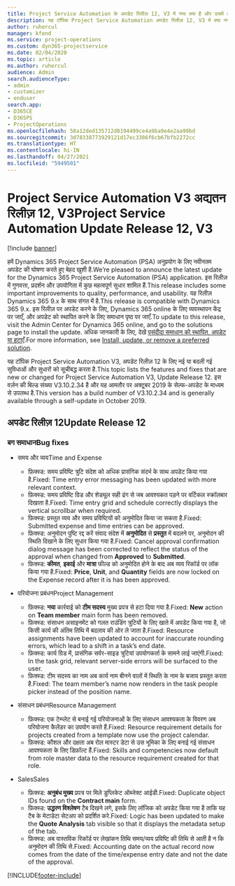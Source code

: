 ```yaml
---
title: Project Service Automation के अपडेट रिलीज़ 12, V3 में नया क्या है और उसमें क्या परिवर्तन हुआ है
description: यह टॉपिक Project Service Automation अपडेट रिलीज़ 12, V3 में क्या नया है, इसके बारे में जानकारी प्रदान करता है.
author: ruhercul
manager: kfend
ms.service: project-operations
ms.custom: dyn365-projectservice
ms.date: 02/04/2020
ms.topic: article
ms.author: ruhercul
audience: Admin
search.audienceType:
- admin
- customizer
- enduser
search.app:
- D365CE
- D365PS
- ProjectOperations
ms.openlocfilehash: 58a12ded135712d8194499ce4a9ba9e4e2aa99bd
ms.sourcegitcommit: 3d78338773929121d17ec3386f6cb67bfb2272cc
ms.translationtype: HT
ms.contentlocale: hi-IN
ms.lasthandoff: 04/27/2021
ms.locfileid: "5949501"
---
```

# <a name="project-service-automation-update-release-12-v3"></a><span data-ttu-id="253b6-103">Project Service Automation V3 अद्यतन रिलीज़ 12, V3</span><span class="sxs-lookup"><span data-stu-id="253b6-103">Project Service Automation Update Release 12, V3</span></span>

[!include [banner](../includes/psa-now-project-operations.md)]

<span data-ttu-id="253b6-104">हमें Dynamics 365 Project Service Automation (PSA) अनुप्रयोग के लिए नवीनतम अपडेट की घोषणा करते हुए बेहद खुशी है.</span><span class="sxs-lookup"><span data-stu-id="253b6-104">We’re pleased to announce the latest update for the Dynamics 365 Project Service Automation (PSA) application.</span></span> <span data-ttu-id="253b6-105">इस रिलीज़ में गुणवत्ता, प्रदर्शन और उपयोगिता में कुछ महत्वपूर्ण सुधार शामिल हैं.</span><span class="sxs-lookup"><span data-stu-id="253b6-105">This release includes some important improvements to quality, performance, and usability.</span></span> <span data-ttu-id="253b6-106">यह रिलीज़ Dynamics 365 9.x के साथ संगत में है.</span><span class="sxs-lookup"><span data-stu-id="253b6-106">This release is compatible with Dynamics 365 9.x.</span></span> <span data-ttu-id="253b6-107">इस रिलीज़ पर अपडेट करने के लिए, Dynamics 365 online के लिए व्यवस्थापन केंद्र पर जाएँ, और अपडेट को स्थापित करने के लिए समाधान पृष्ठ पर जाएँ.</span><span class="sxs-lookup"><span data-stu-id="253b6-107">To update to this release, visit the Admin Center for Dynamics 365 online, and go to the solutions page to install the update.</span></span> <span data-ttu-id="253b6-108">अधिक जानकारी के लिए, देखें [पसंदीदा समाधान को स्थापित, अपडेट या हटाएँ](/power-platform/admin/install-remove-preferred-solution).</span><span class="sxs-lookup"><span data-stu-id="253b6-108">For more information, see [Install, update, or remove a preferred solution](/power-platform/admin/install-remove-preferred-solution).</span></span>

<span data-ttu-id="253b6-109">यह टॉपिक Project Service Automation V3, अपडेट रिलीज़ 12 के लिए नई या बदली गई सुविधाओं और सुधारों को सूचीबद्ध करता है.</span><span class="sxs-lookup"><span data-stu-id="253b6-109">This topic lists the features and fixes that are new or changed for Project Service Automation V3, Update Release 12.</span></span> <span data-ttu-id="253b6-110">इस वर्ज़न की बिल्ड संख्या V3.10.2.34 है और यह आमतौर पर अक्टूबर 2019 के सेल्फ-अपडेट के माध्यम से उपलब्ध है.</span><span class="sxs-lookup"><span data-stu-id="253b6-110">This version has a build number of V3.10.2.34 and is generally available through a self-update in October 2019.</span></span>

## <a name="update-release-12"></a><span data-ttu-id="253b6-111">अपडेट रिलीज़ 12</span><span class="sxs-lookup"><span data-stu-id="253b6-111">Update Release 12</span></span>

### <a name="bug-fixes"></a><span data-ttu-id="253b6-112">बग समाधान</span><span class="sxs-lookup"><span data-stu-id="253b6-112">Bug fixes</span></span>

- <span data-ttu-id="253b6-113">समय और व्यय</span><span class="sxs-lookup"><span data-stu-id="253b6-113">Time and Expense</span></span>

    - <span data-ttu-id="253b6-114">फ़िक्स्ड: समय प्रविष्टि त्रुटि संदेश को अधिक प्रासंगिक संदर्भ के साथ अपडेट किया गया है.</span><span class="sxs-lookup"><span data-stu-id="253b6-114">Fixed: Time entry error messaging has been updated with more relevant context.</span></span>
    - <span data-ttu-id="253b6-115">फ़िक्स्ड: समय प्रविष्टि ग्रिड और शेड्यूल सही ढंग से जब आवश्यकत पड़ने पर वर्टिकल स्क्रॉलबार दिखाता है.</span><span class="sxs-lookup"><span data-stu-id="253b6-115">Fixed: Time entry grid and schedule correctly displays the vertical scrollbar when required.</span></span>
    - <span data-ttu-id="253b6-116">फ़िक्स्ड: प्रस्तुत व्यय और समय प्रविष्टियों को अनुमोदित किया जा सकता है.</span><span class="sxs-lookup"><span data-stu-id="253b6-116">Fixed: Submitted expense and time entries can be approved.</span></span>
    - <span data-ttu-id="253b6-117">फ़िक्स्ड: अनुमोदन पुष्टि रद्द करें संवाद संदेश में **अनुमोदित** से **प्रस्तुत** में बदलने पर, अनुमोदन की स्थिति दिखाने के लिए सुधार किया गया है.</span><span class="sxs-lookup"><span data-stu-id="253b6-117">Fixed: Cancel approval confirmation dialog message has been corrected to reflect the status of the approval when changed from **Approved** to **Submitted**.</span></span>
    - <span data-ttu-id="253b6-118">फ़िक्स्ड: **कीमत**, **इकाई** और **मात्रा** फील्ड को अनुमोदित होने के बाद अब व्यय रिकॉर्ड पर लॉक किया गया है.</span><span class="sxs-lookup"><span data-stu-id="253b6-118">Fixed: **Price**, **Unit**, and **Quantity** fields are now locked on the Expense record after it is has been approved.</span></span>

- <span data-ttu-id="253b6-119">परियोजना प्रबंधन</span><span class="sxs-lookup"><span data-stu-id="253b6-119">Project Management</span></span>

    - <span data-ttu-id="253b6-120">फ़िक्स्ड: **नया** कार्रवाई को **टीम सदस्य** मुख्य प्रपत्र से हटा दिया गया है.</span><span class="sxs-lookup"><span data-stu-id="253b6-120">Fixed: **New** action on **Team member** main form has been removed.</span></span>
    - <span data-ttu-id="253b6-121">फ़िक्स्ड: संसाधन असाइनमेंट को गलत राउंडिंग त्रुटियों के लिए खाते में अपडेट किया गया है, जो किसी कार्य की अंतिम तिथि में बदलाव की ओर ले जाता है.</span><span class="sxs-lookup"><span data-stu-id="253b6-121">Fixed: Resource assignments have been updated to account for inaccurate rounding errors, which lead to a shift in a task’s end date.</span></span>
    - <span data-ttu-id="253b6-122">फ़िक्स्ड: कार्य ग्रिड में, प्रासंगिक सर्वर-साइड त्रुटियां उपयोगकर्ता के सामने लाई जाएंगी.</span><span class="sxs-lookup"><span data-stu-id="253b6-122">Fixed: In the task grid, relevant server-side errors will be surfaced to the user.</span></span>
    - <span data-ttu-id="253b6-123">फ़िक्स्ड: टीम सदस्य का नाम अब कार्य नाम बीनने वालों में स्थिति के नाम के बजाय प्रस्तुत करता है.</span><span class="sxs-lookup"><span data-stu-id="253b6-123">Fixed: The team member’s name now renders in the task people picker instead of the position name.</span></span>

- <span data-ttu-id="253b6-124">संसाधन प्रबंधन</span><span class="sxs-lookup"><span data-stu-id="253b6-124">Resource Management</span></span>

    - <span data-ttu-id="253b6-125">फ़िक्स्ड: एक टेम्प्लेट से बनाई गई परियोजनाओं के लिए संसाधन आवश्यकता के विवरण अब परियोजना कैलेंडर का उपयोग करते हैं.</span><span class="sxs-lookup"><span data-stu-id="253b6-125">Fixed: Resource requirement details for projects created from a template now use the project calendar.</span></span>
    - <span data-ttu-id="253b6-126">फ़िक्स्ड: कौशल और दक्षता अब रोल मास्टर डेटा से उस भूमिका के लिए बनाई गई संसाधन आवश्यकता के लिए डिफ़ॉल्ट हैं.</span><span class="sxs-lookup"><span data-stu-id="253b6-126">Fixed: Skills and competencies now default from role master data to the resource requirement created for that role.</span></span>

- <span data-ttu-id="253b6-127">Sales</span><span class="sxs-lookup"><span data-stu-id="253b6-127">Sales</span></span>

    - <span data-ttu-id="253b6-128">फ़िक्स्ड: **अनुबंध मुख्य** प्रपत्र पर मिले डुप्लिकेट ऑब्जेक्ट आईडी.</span><span class="sxs-lookup"><span data-stu-id="253b6-128">Fixed: Duplicate object IDs found on the **Contract main** form.</span></span>
    - <span data-ttu-id="253b6-129">फ़िक्स्ड: **उद्धरण विश्लेषण** टैब दिखने लगे, इसके लिए लॉजिक को अपडेट किया गया है ताकि यह टैब के मेटाडेटा सेटअप को प्रदर्शित करे.</span><span class="sxs-lookup"><span data-stu-id="253b6-129">Fixed: Logic has been updated to make the **Quote Analysis** tab visible so that it displays the metadata setup of the tab.</span></span>
    - <span data-ttu-id="253b6-130">फ़िक्स्ड: अब वास्तविक रिकॉर्ड पर लेखांकन तिथि समय/व्यय प्रविष्टि की तिथि से आती है न कि अनुमोदन की तिथि से.</span><span class="sxs-lookup"><span data-stu-id="253b6-130">Fixed: Accounting date on the actual record now comes from the date of the time/expense entry date and not the date of the approval.</span></span>


[!INCLUDE[footer-include](../includes/footer-banner.md)]